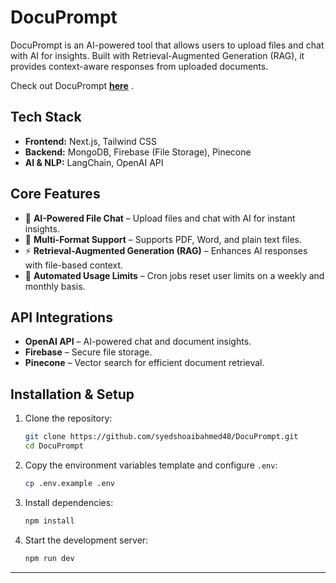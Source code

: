 # **DocuPrompt**  

DocuPrompt is an AI-powered tool that allows users to upload files and chat with AI for insights. Built with Retrieval-Augmented Generation (RAG), it provides context-aware responses from uploaded documents.  

Check out DocuPrompt **[here](https://docuprompt.vercel.app/)** .  

## **Tech Stack**  
- **Frontend:** Next.js, Tailwind CSS  
- **Backend:** MongoDB, Firebase (File Storage), Pinecone  
- **AI & NLP:** LangChain, OpenAI API  

## **Core Features**  
- 📂 **AI-Powered File Chat** – Upload files and chat with AI for instant insights.  
- 📑 **Multi-Format Support** – Supports PDF, Word, and plain text files.  
- ⚡ **Retrieval-Augmented Generation (RAG)** – Enhances AI responses with file-based context.  
- 🔄 **Automated Usage Limits** – Cron jobs reset user limits on a weekly and monthly basis.  

## **API Integrations**  
- **OpenAI API** – AI-powered chat and document insights.  
- **Firebase** – Secure file storage.  
- **Pinecone** – Vector search for efficient document retrieval.  

## **Installation & Setup**  
1. Clone the repository:  
   ```sh
   git clone https://github.com/syedshoaibahmed48/DocuPrompt.git  
   cd DocuPrompt
   ```  
2. Copy the environment variables template and configure `.env`:  
   ```sh
   cp .env.example .env
   ```  
3. Install dependencies:  
   ```sh
   npm install
   ```  
4. Start the development server:  
   ```sh
   npm run dev
   ```  



---

